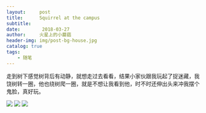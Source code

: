 ```yaml
---
layout:     post
title:      Squirrel at the campus
subtitle:   
date:        2018-03-27
author:     火星上的小蘑菇
header-img: img/post-bg-house.jpg
catalog: true
tags:
    - 随笔
---
```


走到树下感觉树背后有动静，就想走过去看看，结果小家伙跟我玩起了捉迷藏，我饶树转一圈，他也绕树爬一圈，就是不想让我看到他，时不时还伸出头来冲我摆个鬼脸，真好玩。

![](https://cdn.jsdelivr.net/gh/wuxiaoxiong1990/pic/71717971ly1g14ty0p8mij20u0140npe.jpg)
![](https://cdn.jsdelivr.net/gh/wuxiaoxiong1990/pic/71717971ly1g14txqntenj20u0140npe.jpg)
![](https://cdn.jsdelivr.net/gh/wuxiaoxiong1990/pic/71717971ly1g14tylk10oj20u01407wi.jpg)